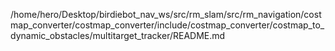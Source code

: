 /home/hero/Desktop/birdiebot_nav_ws/src/rm_slam/src/rm_navigation/costmap_converter/costmap_converter/include/costmap_converter/costmap_to_dynamic_obstacles/multitarget_tracker/README.md